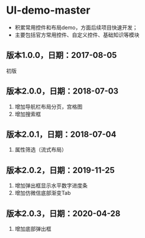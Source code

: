 # UI-demo-master

* 积累常用控件和布局demo，方面后续项目快速开发；
* 主要包括官方常用控件、自定义控件、基础知识等模块

## 版本1.0.0，日期：2017-08-05

初版

## 版本2.0.0，日期：2018-07-03

1. 增加导航栏布局分页，宫格图
2. 增加搜索框
## 版本2.0.1，日期：2018-07-04

1. 属性筛选（流式布局）

## 版本2.0.2，日期：2019-11-25

1. 增加弹出框显示水平数字进度条
2. 增加仿微信底部渐变Tab

## 版本2.0.3，日期：2020-04-28

1. 增加底部弹出框